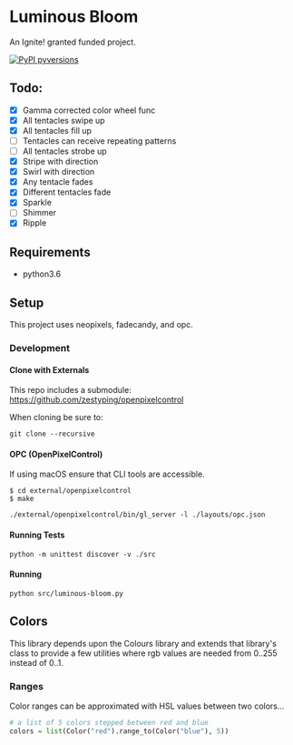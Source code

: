 # Luminous Bloom

An Ignite! granted funded project.

[![PyPI pyversions](https://img.shields.io/badge/python-3.6-blue.svg)](https://www.python.org/downloads/release/python-360/)

## Todo:

- [x] Gamma corrected color wheel func
- [x] All tentacles swipe up
- [x] All tentacles fill up
- [ ] Tentacles can receive repeating patterns
- [ ] All tentacles strobe up
- [x] Stripe with direction
- [x] Swirl with direction
- [x] Any tentacle fades
- [x] Different tentacles fade
- [x] Sparkle
- [ ] Shimmer
- [x] Ripple

## Requirements

- python3.6

## Setup

This project uses neopixels, fadecandy, and opc.

### Development

#### Clone with Externals

This repo includes a submodule: https://github.com/zestyping/openpixelcontrol

When cloning be sure to:

```
git clone --recursive
```

#### OPC (OpenPixelControl)

If using macOS ensure that CLI tools are accessible.

```
$ cd external/openpixelcontrol
$ make
```

```
./external/openpixelcontrol/bin/gl_server -l ./layouts/opc.json
```

#### Running Tests

```
python -m unittest discover -v ./src
```

#### Running

```
python src/luminous-bloom.py
```

## Colors

This library depends upon the Colours library and extends that library's class to provide a few utilities where rgb values are needed from 0..255 instead of 0..1.

### Ranges

Color ranges can be approximated with HSL values between two colors...

```python
# a list of 5 colors stepped between red and blue
colors = list(Color("red").range_to(Color("blue"), 5))
```
